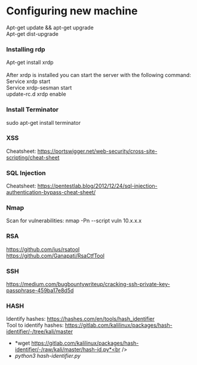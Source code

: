 # Configuring new machine
Apt-get update && apt-get upgrade <br />
Apt-get dist-upgrade <br />
### Installing rdp
Apt-get install xrdp<br /><br />
After xrdp is installed you can start the server with the following command:<br />
Service xrdp start<br />
Service xrdp-sesman start <br />
update-rc.d xrdp enable <br />

### Install Terminator
sudo apt-get install terminator


### XSS
Cheatsheet: https://portswigger.net/web-security/cross-site-scripting/cheat-sheet

### SQL Injection
Cheatsheet: https://pentestlab.blog/2012/12/24/sql-injection-authentication-bypass-cheat-sheet/

### Nmap
Scan for vulnerabilities: nmap -Pn --script vuln 10.x.x.x

### RSA
https://github.com/ius/rsatool<br />
https://github.com/Ganapati/RsaCtfTool

### SSH
https://medium.com/bugbountywriteup/cracking-ssh-private-key-passphrase-459ba17e8d5d


### HASH
Identify hashes: https://hashes.com/en/tools/hash_identifier<br />
Tool to identify hashes: https://gitlab.com/kalilinux/packages/hash-identifier/-/tree/kali/master <br />
- *wget https://gitlab.com/kalilinux/packages/hash-identifier/-/raw/kali/master/hash-id.py*<br /> 
- *python3 hash-identifier.py*
